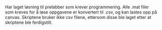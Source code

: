 Har laget løsning til prelabber som krever programmering. 
Alle .mat filer som kreves for å løse oppgavene er konvertert til .csv, og kan lastes opp på canvas. 
Skriptene bruker ikke csv filene, ettersom disse ble laget etter at skriptene ble ferdigstilt. 
